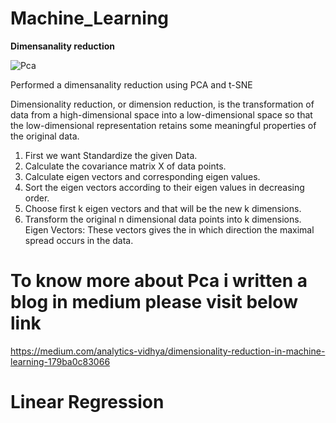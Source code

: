 # Machine_Learning

**Dimensanality reduction**

![Pca](https://encrypted-tbn0.gstatic.com/images?q=tbn%3AANd9GcSlBnJfk3e3veBL_RX7B2PBRCFpkXNC9B8F0g&usqp=CAU )

Performed a dimensanality reduction using PCA and t-SNE


Dimensionality reduction, or dimension reduction, is the transformation of data from a high-dimensional space into a low-dimensional space so that the low-dimensional representation retains some meaningful properties of the original data.

1. First we want Standardize the given Data.
2. Calculate the covariance matrix X of data points.
3. Calculate eigen vectors and corresponding eigen values.
4. Sort the eigen vectors according to their eigen values in decreasing order.
5. Choose first k eigen vectors and that will be the new k dimensions.
6. Transform the original n dimensional data points into k dimensions.
Eigen Vectors: These vectors gives the in which direction the maximal spread occurs in the data.

# To know more about Pca i written a blog in medium please visit below link

https://medium.com/analytics-vidhya/dimensionality-reduction-in-machine-learning-179ba0c83066

# Linear Regression
 
